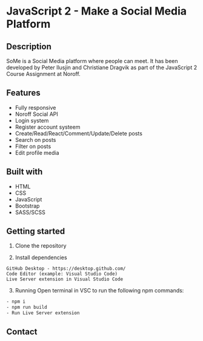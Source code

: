 # JavaScript 2 - Make a Social Media Platform

## Description 
SoMe is a Social Media platform where people can meet. It has been developed by Peter Ilusjin and Christiane Dragvik as part of the JavaScript 2 Course Assignment at Noroff. 

## Features

- Fully responsive
- Noroff Social API 
- Login system 
- Register account systeem 
- Create/Read/React/Comment/Update/Delete posts
- Search on posts
- Filter on posts 
- Edit profile media

## Built with 

- HTML 
- CSS
- JavaScript 
- Bootstrap 
- SASS/SCSS 

## Getting started 

1. Clone the repository

2. Install dependencies 
```
GitHub Desktop - https://desktop.github.com/
Code Editor (example: Visual Studio Code)
Live Server extension in Visual Studio Code
```

3. Running 
Open terminal in VSC to run the following npm commands:

```bash
- npm i
- npm run build
- Run Live Server extension
```


## Contact 




